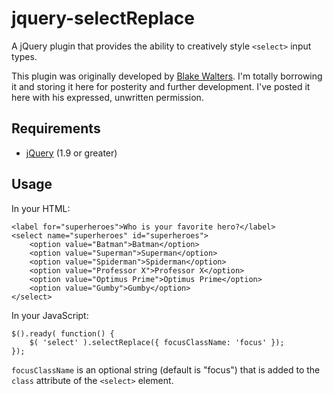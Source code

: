 # jquery-selectReplace

A jQuery plugin that provides the ability to creatively style `<select>` input types.

This plugin was originally developed by [Blake Walters](http://github.com/markupboy). I'm totally borrowing it and storing it here for posterity and further development. I've posted it here with his expressed, unwritten permission.

## Requirements
* [jQuery](http://jquery.com/) (1.9 or greater)

## Usage
In your HTML:

	<label for="superheroes">Who is your favorite hero?</label>
	<select name="superheroes" id="superheroes">
		<option value="Batman">Batman</option>
		<option value="Superman">Superman</option>
		<option value="Spiderman">Spiderman</option>
		<option value="Professor X">Professor X</option>
		<option value="Optimus Prime">Optimus Prime</option>
		<option value="Gumby">Gumby</option>
	</select>

In your JavaScript:

	$().ready( function() {
		$( 'select' ).selectReplace({ focusClassName: 'focus' });
	});

`focusClassName` is an optional string (default is "focus") that is added to the `class` attribute of the `<select>` element.